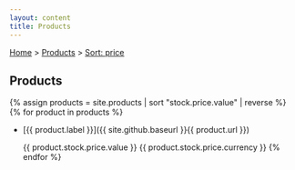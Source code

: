 ```yaml
---
layout: content
title: Products
---
```

[Home]() > [Products](products) > [Sort: price](products-sort-price)
## Products
{% assign products = site.products | sort "stock.price.value" | reverse %}
{% for product in products %}
* [{{ product.label }}]({{ site.github.baseurl }}{{ product.url }})

  {{ product.stock.price.value }} {{ product.stock.price.currency }}
{% endfor %}
